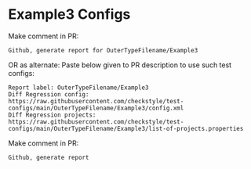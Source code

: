 # Example3 Configs
Make comment in PR:
```
Github, generate report for OuterTypeFilename/Example3
```
OR as alternate:
Paste below given to PR description to use such test configs:
```
Report label: OuterTypeFilename/Example3
Diff Regression config: https://raw.githubusercontent.com/checkstyle/test-configs/main/OuterTypeFilename/Example3/config.xml
Diff Regression projects: https://raw.githubusercontent.com/checkstyle/test-configs/main/OuterTypeFilename/Example3/list-of-projects.properties
```
Make comment in PR:
```
Github, generate report
```
